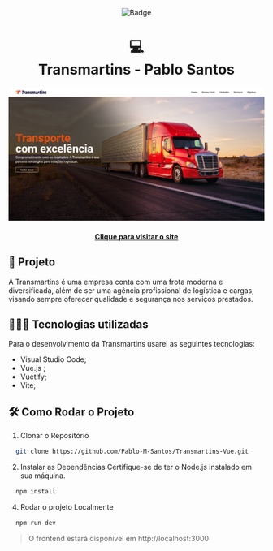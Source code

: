 <div align="center">
  
 ![Badge](https://img.shields.io/badge/STATUS-FINALIZADO-green?style=for-the-badge)


</div>

<h1 align="center">
  💻<br>Transmartins -  Pablo Santos
</h1>

![Resultado do projeto](src/assets/foto-home.png)

<h4 align="center"><a href="https://transmartins-vue.vercel.app/">Clique para visitar o site</a></h4>

## 🌳 Projeto
A Transmartins é uma empresa conta com uma frota moderna e diversificada, além de ser uma agência profissional de logística e cargas, visando sempre oferecer qualidade e segurança nos serviços prestados.


## 👨🏽‍💻 Tecnologias utilizadas
Para o desenvolvimento da Transmartins usarei as seguintes tecnologias:
  - Visual Studio Code;
  - Vue.js ;
  - Vuetify;
  - Vite;

## 🛠️ Como Rodar o Projeto

1. Clonar o Repositório
```bash
  git clone https://github.com/Pablo-M-Santos/Transmartins-Vue.git
```

2. Instalar as Dependências
Certifique-se de ter o Node.js instalado em sua máquina.
```bash
  npm install
```

4. Rodar o projeto Localmente
```bash
  npm run dev
```
 > O frontend estará disponível em http://localhost:3000



